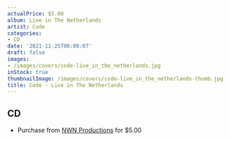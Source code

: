 ```yaml
---
actualPrice: $5.00
album: Live in The Netherlands
artist: Code
categories:
- CD
date: '2021-11-25T06:08:07'
draft: false
images:
- /images/covers/code-live_in_the_netherlands.jpg
inStock: true
thumbnailImage: /images/covers/code-live_in_the_netherlands-thumb.jpg
title: Code - Live in The Netherlands
---
```


## CD
* Purchase from [NWN Productions](http://shop.nwnprod.com/index.php?route=product/product&path=93&product_id=5716&sort=pd.name&order=ASC) for $5.00
